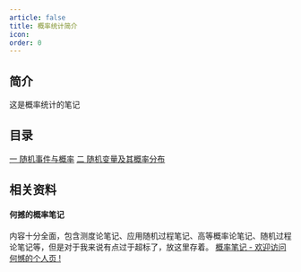 ```yaml
---
article: false
title: 概率统计简介
icon: 
order: 0
---
```

## 简介
这是概率统计的笔记
## 目录
[一 随机事件与概率](./statistics-1.md)
[二 随机变量及其概率分布](./statistics-2.md)

## 相关资料
#### 何撼的概率笔记
内容十分全面，包含测度论笔记、应用随机过程笔记、高等概率论笔记、随机过程论笔记等，但是对于我来说有点过于超标了，放这里存着。
[概率笔记 - 欢迎访问何憾的个人页 !](https://hehancn.github.io/notes/)